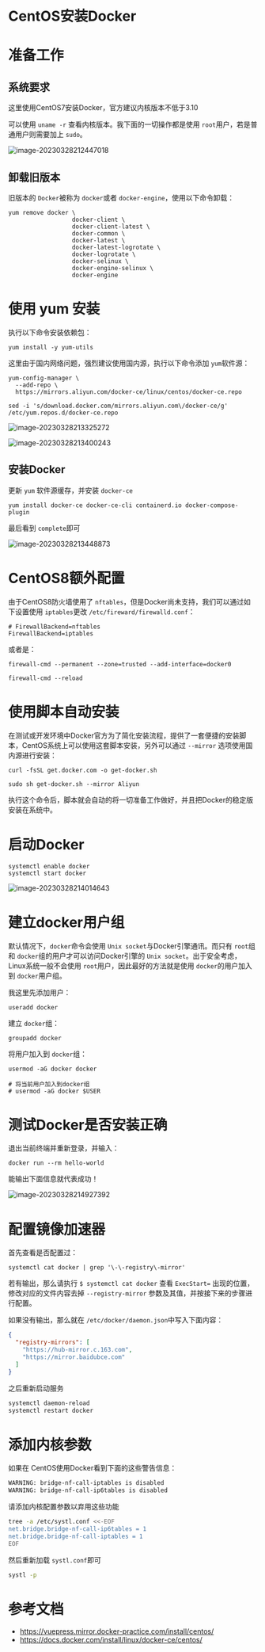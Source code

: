 # CentOS安装Docker

# 准备工作

## 系统要求

这里使用CentOS7安装Docker，官方建议内核版本不低于3.10

可以使用 `uname -r` 查看内核版本。我下面的一切操作都是使用 `root`用户，若是普通用户则需要加上 `sudo`。

![image-20230328212447018](./assets/image-20230328212447018.png)

## 卸载旧版本

旧版本的 `Docker`被称为 `docker`或者 `docker-engine`，使用以下命令卸载：

```shell
yum remove docker \
                  docker-client \
                  docker-client-latest \
                  docker-common \
                  docker-latest \
                  docker-latest-logrotate \
                  docker-logrotate \
                  docker-selinux \
                  docker-engine-selinux \
                  docker-engine
```

# 使用 yum 安装

执行以下命令安装依赖包：

```shell
yum install -y yum-utils
```

这里由于国内网络问题，强烈建议使用国内源，执行以下命令添加 `yum`软件源：

```shell
yum-config-manager \
  --add-repo \
  https://mirrors.aliyun.com/docker-ce/linux/centos/docker-ce.repo
  
sed -i 's/download.docker.com/mirrors.aliyun.com\/docker-ce/g'    /etc/yum.repos.d/docker-ce.repo
```

![image-20230328213325272](./assets/image-20230328213325272.png)

![image-20230328213400243](./assets/image-20230328213400243.png)

## 安装Docker

更新 `yum` 软件源缓存，并安装 `docker-ce`

```shell
yum install docker-ce docker-ce-cli containerd.io docker-compose-plugin
```

最后看到 `complete`即可

![image-20230328213448873](./assets/image-20230328213448873.png)

# CentOS8额外配置

由于CentOS8防火墙使用了 `nftables`，但是Docker尚未支持，我们可以通过如下设置使用 `iptables`更改 `/etc/fireward/firewalld.conf`：

```shell
# FirewallBackend=nftables
FirewallBackend=iptables
```

或者是：

```shell
firewall-cmd --permanent --zone=trusted --add-interface=docker0

firewall-cmd --reload
```

# 使用脚本自动安装

在测试或开发环境中Docker官方为了简化安装流程，提供了一套便捷的安装脚本，CentOS系统上可以使用这套脚本安装，另外可以通过 `--mirror` 选项使用国内源进行安装：

```shell
curl -fsSL get.docker.com -o get-docker.sh

sudo sh get-docker.sh --mirror Aliyun
```

执行这个命令后，脚本就会自动的将一切准备工作做好，并且把Docker的稳定版安装在系统中。

# 启动Docker

```shell
systemctl enable docker
systemctl start docker
```

![image-20230328214014643](./assets/image-20230328214014643.png)

# 建立docker用户组

默认情况下，`docker`命令会使用 `Unix socket`与Docker引擎通讯。而只有 `root`组和 `docker`组的用户才可以访问Docker引擎的 `Unix socket`。出于安全考虑，Linux系统一般不会使用 `root`用户，因此最好的方法就是使用 `docker`的用户加入到 `docker`用户组。

我这里先添加用户：

```shell
useradd docker
```

建立 `docker`组：

```shell
groupadd docker
```

将用户加入到 `docker`组：

```shell
usermod -aG docker docker

# 将当前用户加入到docker组
# usermod -aG docker $USER
```

# 测试Docker是否安装正确

退出当前终端并重新登录，并输入：

```shell
docker run --rm hello-world
```

能输出下面信息就代表成功！

![image-20230328214927392](./assets/image-20230328214927392.png)

# 配置镜像加速器

首先查看是否配置过：

```shell
systemctl cat docker | grep '\-\-registry\-mirror'
```

若有输出，那么请执行 `$ systemctl cat docker` 查看 `ExecStart=` 出现的位置，修改对应的文件内容去掉 `--registry-mirror` 参数及其值，并按接下来的步骤进行配置。

如果没有输出，那么就在 `/etc/docker/daemon.json`中写入下面内容：

```json
{
  "registry-mirrors": [
    "https://hub-mirror.c.163.com",
    "https://mirror.baidubce.com"
  ]
}
```

之后重新启动服务

```sh
systemctl daemon-reload
systemctl restart docker
```

# 添加内核参数

如果在 CentOS使用Docker看到下面的这些警告信息：

```sh
WARNING: bridge-nf-call-iptables is disabled
WARNING: bridge-nf-call-ip6tables is disabled
```

请添加内核配置参数以弃用这些功能

```sh
tree -a /etc/systl.conf <<-EOF
net.bridge.bridge-nf-call-ip6tables = 1
net.bridge.bridge-nf-call-iptables = 1
EOF
```

然后重新加载 `systl.conf`即可

```sh
systl -p
```

# 参考文档

- https://vuepress.mirror.docker-practice.com/install/centos/
- https://docs.docker.com/install/linux/docker-ce/centos/